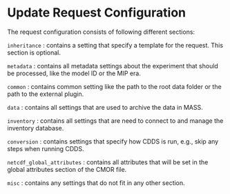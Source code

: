 # Update Request Configuration

The request configuration consists of following different sections:

`inheritance`
:   contains a setting that specify a template for the request. This section is optional.

`metadata`
:   contains all metadata settings about the experiment that should be processed, like the model ID or the MIP era.

`common`
:   contains common setting like the path to the root data folder or the path to the external plugin.

`data`
:   contains all settings that are used to archive the data in MASS.

`inventory`
:   contains all settings that are need to connect to and manage the inventory database.

`conversion`
:   contains settings that specify how CDDS is run, e.g., skip any steps when running CDDS.

`netcdf_global_attributes`
:   contains all attributes that will be set in the global attributes section of the CMOR file.

`misc`
:   contains any settings that do not fit in any other section.